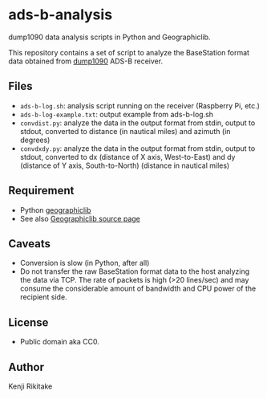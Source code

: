 # ads-b-analysis

dump1090 data analysis scripts in Python and Geographiclib.

This repository contains a set of script to analyze the BaseStation format data
obtained from [dump1090](https://github.com/MalcolmRobb/dump1090) ADS-B
receiver.

## Files

* `ads-b-log.sh`: analysis script running on the receiver (Raspberry Pi, etc.)
* `ads-b-log-example.txt`: output example from ads-b-log.sh
* `convdist.py`: analyze the data in the output format from stdin, output to stdout, converted to distance (in nautical miles) and azimuth (in degrees)
* `convdxdy.py`: analyze the data in the output format from stdin, output to stdout, converted to dx (distance of X axis, West-to-East) and dy (distance of Y axis, South-to-North) (distance in nautical miles)

## Requirement

* Python [geographiclib](https://pypi.python.org/pypi/geographiclib)
* See also [Geographiclib source page](http://geographiclib.sourceforge.net/)

## Caveats

* Conversion is slow (in Python, after all)
* Do not transfer the raw BaseStation format data to the host analyzing the data via TCP. The rate of packets is high (>20 lines/sec) and may consume the considerable amount of bandwidth and CPU power of the recipient side.

## License

* Public domain aka CC0.

## Author

Kenji Rikitake
